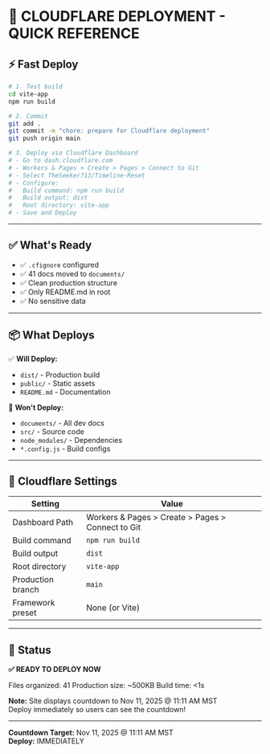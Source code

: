 # 🚀 CLOUDFLARE DEPLOYMENT - QUICK REFERENCE

## ⚡ Fast Deploy

```bash
# 1. Test build
cd vite-app
npm run build

# 2. Commit
git add .
git commit -m "chore: prepare for Cloudflare deployment"
git push origin main

# 3. Deploy via Cloudflare Dashboard
# - Go to dash.cloudflare.com
# - Workers & Pages > Create > Pages > Connect to Git
# - Select TheSeeker713/Timeline-Reset
# - Configure:
#   Build command: npm run build
#   Build output: dist
#   Root directory: vite-app
# - Save and Deploy
```

---

## ✅ What's Ready

- ✅ `.cfignore` configured
- ✅ 41 docs moved to `documents/`
- ✅ Clean production structure
- ✅ Only README.md in root
- ✅ No sensitive data

---

## 📦 What Deploys

✅ **Will Deploy:**
- `dist/` - Production build
- `public/` - Static assets
- `README.md` - Documentation

🚫 **Won't Deploy:**
- `documents/` - All dev docs
- `src/` - Source code
- `node_modules/` - Dependencies
- `*.config.js` - Build configs

---

## 🎯 Cloudflare Settings

| Setting | Value |
|---------|-------|
| Dashboard Path | Workers & Pages > Create > Pages > Connect to Git |
| Build command | `npm run build` |
| Build output | `dist` |
| Root directory | `vite-app` |
| Production branch | `main` |
| Framework preset | None (or Vite) |

---

## 📝 Status

**✅ READY TO DEPLOY NOW**

Files organized: 41
Production size: ~500KB
Build time: <1s

**Note:** Site displays countdown to Nov 11, 2025 @ 11:11 AM MST  
Deploy immediately so users can see the countdown!

---

**Countdown Target:** Nov 11, 2025 @ 11:11 AM MST  
**Deploy:** IMMEDIATELY
